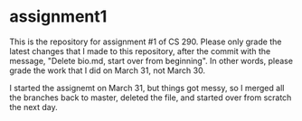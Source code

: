# assignment1
This is the repository for assignment #1 of CS 290.
Please only grade the latest changes that I made to this repository, after the commit with the message, "Delete bio.md, start over from beginning".
In other words, please grade the work that I did on March 31, not March 30.



I started the assignemt on March 31, but things got messy, so I merged all the branches back to master, deleted the file, and started over from scratch the next day.
